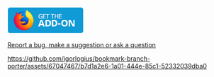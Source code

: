 [![](https://raw.githubusercontent.com/igorlogius/igorlogius/main/geFxAddon.png)](https://addons.mozilla.org/firefox/addon/bookmark-branch-porter/)

[Report a bug, make a suggestion or ask a question](https://github.com/igorlogius/igorlogius/issues/new/choose)

https://github.com/igorlogius/bookmark-branch-porter/assets/67047467/b7d1a2e6-1a01-444e-85c1-52332039dba0
